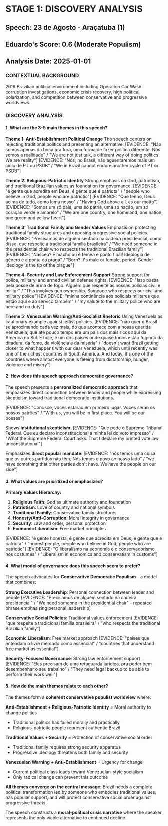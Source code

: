 # STAGE 1: DISCOVERY ANALYSIS
## Speech: 23 de Agosto - Araçatuba (1)
## Eduardo's Score: 0.6 (Moderate Populism)
## Analysis Date: 2025-01-01

### CONTEXTUAL BACKGROUND
2018 Brazilian political environment including Operation Car Wash corruption investigations, economic crisis recovery, high political polarization, and competition between conservative and progressive worldviews.

### DISCOVERY ANALYSIS

#### 1. What are the 3-5 main themes in this speech?

**Theme 1: Anti-Establishment Political Change**
The speech centers on rejecting traditional politics and presenting an alternative.
[EVIDENCE: "Não somos apenas da boca pra fora, uma forma de fazer política diferente. Nós somos a realidade" / "We are not just talk, a different way of doing politics. We are reality"]
[EVIDENCE: "Nós, no Brasil, não aguentaremos mais um ciclo de PT ou PSDB" / "We in Brazil cannot endure another cycle of PT or PSDB"]

**Theme 2: Religious-Patriotic Identity**
Strong emphasis on God, patriotism, and traditional Brazilian values as foundation for governance.
[EVIDENCE: "é gente que acredita em Deus, é gente que é patriota" / "people who believe in God, people who are patriotic"]
[EVIDENCE: "Que tenho, Deus acima de tudo, como lema nosso" / "Having God above all, as our motto"]
[EVIDENCE: "Somos um só país, uma só pátria, uma só nação, um só coração verde e amarelo" / "We are one country, one homeland, one nation, one green and yellow heart"]

**Theme 3: Traditional Family and Gender Values**
Emphasis on protecting traditional family structures and opposing progressive social policies.
[EVIDENCE: "Precisamos de alguém sentado na cadeira presidencial, como disse, que respeite a tradicional família brasileira" / "We need someone in the presidential chair who respects the traditional Brazilian family"]
[EVIDENCE: "Nasceu? É macho ou é fêmea e ponto final! Ideologia de gênero é a ponta da praga" / "Born? It's male or female, period! Gender ideology is the tip of the plague"]

**Theme 4: Security and Law Enforcement Support**
Strong support for police, military, and armed civilian defense rights.
[EVIDENCE: "Isso passa pela posse de arma de fogo. Alguém que respeite as nossas polícias civil e militar" / "This involves gun ownership. Someone who respects our civil and military police"]
[EVIDENCE: "minha continência aos policiais militares que estão aqui e ao serviço também" / "my salute to the military police who are here and on duty"]

**Theme 5: Venezuelan Warning/Anti-Socialist Rhetoric**
Using Venezuela as cautionary example against leftist policies.
[EVIDENCE: "não quer o Brasil se aproximando cada vez mais, do que acontece com a nossa querida Venezuela, que até pouco tempo era um país dos mais ricos aqui da América do Sul. E hoje, é um dos países onde quase todos estão fugindo da ditadura, da fome, da violência e da miséria" / "doesn't want Brazil getting closer to what happens with our dear Venezuela, which until recently was one of the richest countries in South America. And today, it's one of the countries where almost everyone is fleeing from dictatorship, hunger, violence and misery"]

#### 2. How does this speech approach democratic governance?

The speech presents a **personalized democratic approach** that emphasizes direct connection between leader and people while expressing skepticism toward traditional democratic institutions.

[EVIDENCE: "Conosco, vocês estarão em primeiro lugar. Vocês serão os nossos patrões" / "With us, you will be in first place. You will be our bosses"]

Shows **institutional skepticism**: 
[EVIDENCE: "Que pede o Supremo Tribunal Federal. Que eu declaro inconstitucional a minha lei do voto impresso" / "What the Supreme Federal Court asks. That I declare my printed vote law unconstitutional"]

Emphasizes **direct popular mandate**:
[EVIDENCE: "nós temos uma coisa que os outros partidos não têm. Nós temos o povo ao nosso lado" / "we have something that other parties don't have. We have the people on our side"]

#### 3. What values are prioritized or emphasized?

**Primary Values Hierarchy:**
1. **Religious Faith**: God as ultimate authority and foundation
2. **Patriotism**: Love of country and national symbols
3. **Traditional Family**: Conservative family structures
4. **Honesty/Anti-Corruption**: Moral integrity in governance
5. **Security**: Law and order, personal protection
6. **Economic Liberalism**: Free market principles

[EVIDENCE: "é gente honesta, é gente que acredita em Deus, é gente que é patriota" / "honest people, people who believe in God, people who are patriotic"]
[EVIDENCE: "O liberalismo na economia e o conservadorismo nos costumes" / "Liberalism in economics and conservatism in customs"]

#### 4. What model of governance does this speech seem to prefer?

The speech advocates for **Conservative Democratic Populism** - a model that combines:

**Strong Executive Leadership**: Personal connection between leader and people
[EVIDENCE: "Precisamos de alguém sentado na cadeira presidencial" / "We need someone in the presidential chair" - repeated phrase emphasizing personal leadership]

**Conservative Social Policies**: Traditional values enforcement
[EVIDENCE: "que respeite a tradicional família brasileira" / "who respects the traditional Brazilian family"]

**Economic Liberalism**: Free market approach
[EVIDENCE: "países que entendam o livre mercado como essencial" / "countries that understand free market as essential"]

**Security-Focused Governance**: Strong law enforcement support
[EVIDENCE: "Eles precisam de uma retaguarda jurídica, pra poder bem desempenhar o seu trabalho" / "They need legal backup to be able to perform their work well"]

#### 5. How do the main themes relate to each other?

The themes form a **coherent conservative populist worldview** where:

**Anti-Establishment + Religious-Patriotic Identity** = Moral authority to change politics
- Traditional politics has failed morally and practically
- Religious-patriotic people represent authentic Brazil

**Traditional Values + Security** = Protection of conservative social order
- Traditional family requires strong security apparatus
- Progressive ideology threatens both family and security

**Venezuelan Warning + Anti-Establishment** = Urgency for change
- Current political class leads toward Venezuelan-style socialism
- Only radical change can prevent this outcome

**All themes converge on the central message**: Brazil needs a complete political transformation led by someone who embodies traditional values, has popular support, and will protect conservative social order against progressive threats.

The speech constructs a **moral-political crisis narrative** where the speaker represents the only viable alternative to continued decline. 